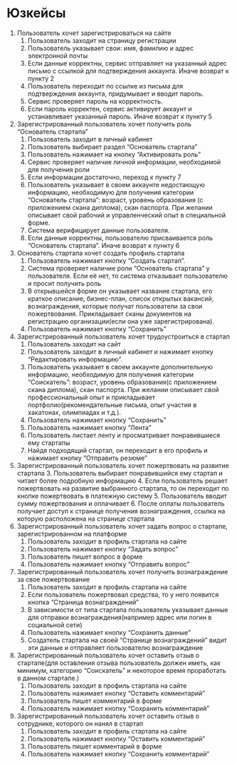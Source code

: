 # Юзкейсы

1. Пользователь хочет зарегистрироваться на сайте
    1. Пользователь заходит на страницу регистрации
    2. Пользователь указывает свои: имя, фамилию и адрес электронной почты
    3. Если данные корректны, сервис отправляет на указанный адрес письмо с ссылкой для подтверждения аккаунта. Иначе возврат к пункту 2
    4. Пользователь переходит по ссылке из письма для подтверждения аккаунта, придумывает и вводит пароль.
    5. Сервис проверяет пароль на корректность.
    6. Если пароль корректен, сервис активирует аккаунт и устанавливает указанный пароль. Иначе возврат к пункту 5
2. Зарегистрированный пользователь хочет получить роль “Основатель стартапа”
    1. Пользователь заходит в личный кабинет
    2. Пользователь выбирает раздел “Основатель стартапа”
    3. Пользователь нажимает на кнопку “Активировать роль”
    4. Сервис проверяет наличие личной информации, необходимой для получения роли
    5. Если информации достаточно, переход к пункту 7
    6. Пользователь указывает в своем аккаунте недостающую информацию, необходимую для получения категории “Основатель стартапа”: возраст, уровень образования (с приложением скана диплома), скан паспорта. При желании описывает свой рабочий и управленческий опыт в специальной форме.
    7. Система верифицирует данные пользователя.
    8. Если данные корректны, пользователю присваивается роль “Основатель стартапа”. Иначе возврат к пункту 6
3. Основатель стартапа хочет создать профиль стартапа
    1. Пользователь нажимает кнопку “Создать стартап”.
    2. Система проверяет наличие роли “Основатель стартапа” у пользователя. Если её нет, то система отказывает пользователю и просит получить роль
    3. В открывшейся форме он указывает название стартапа, его краткое описание, бизнес-план, список открытых вакансий, вознаграждения, которые получат пользователи за свои пожертвования. Прикладывает сканы документов на регистрацию организации(если она уже зарегистрирована).
    4. Пользователь нажимает кнопку “Сохранить”
4. Зарегистрированный пользователь хочет трудоустроиться в стартап
    1. Пользователь заходит на сайт
    2. Пользователь заходит в личный кабинет и нажимает кнопку “Редактировать информацию”.
    3. Пользователь указывает в своем аккаунте дополнительную информацию, необходимую для получения категории “Соискатель”: возраст, уровень образования(с приложением скана диплома), скан паспорта. При желании описывает свой профессиональный опыт и прикладывает портфолио(рекомендательные письма, опыт участия в хакатонах, олимпиадах и т.д.). 
    4. Пользователь нажимает кнопку “Сохранить”
    5. Пользователь нажимает кнопку “Лента”
    6. Пользователь листает ленту и просматривает понравившиеся ему стартапы
    7. Найдя подходящий стартап, он переходит в его профиль и нажимает кнопку “Отправить резюме”
5. Зарегистрированный пользователь хочет пожертвовать на развитие стартапа
    3. Пользователь выбирает понравившийся ему стартап и читает более подробную информацию
    4. Если пользователь решает пожертвовать на развитие выбранного стартапа, то он переходит по кнопке пожертвовать в платежную систему 
    5. Пользователь вводит сумму пожертвования и оплачивает
    6. После оплаты пользователь получает доступ к странице получения вознаграждения, ссылка на которую расположена на странице стартапа
6. Зарегистрированный пользователь хочет задать вопрос о стартапе, зарегистрированном на платформе
    1. Пользователь заходит в профиль стартапа на сайте
    2. Пользователь нажимает кнопку “Задать вопрос”
    3. Пользователь пишет вопрос в форме
    4. Пользователь нажимает кнопку “Отправить вопрос”
7. Зарегистрированный пользователь хочет получить вознаграждение за свое пожертвование
    1. Пользователь заходит в профиль стартапа на сайте
    2. Если пользователь пожертвовал средства, то у него появится кнопка “Страница вознаграждений”
    3. В зависимости от типа стартапа пользователь указывает данные для отправки вознаграждения(например адрес или логин в социальной сети)
    4. Пользователь нажимает кнопку “Сохранить данные”
    5. Создатель стартапа на своей “Странице вознаграждений” видит эти данные и отправляет пользователю вознаграждение
8. Зарегистрированный пользователь хочет оставить отзыв о стартапе(для оставления отзыва пользователь должен иметь, как минимум, категорию “Соискатель” и некоторое время проработать в данном стартапе.)
    1. Пользователь заходит в профиль стартапа на сайте
    2. Пользователь нажимает кнопку “Оставить комментарий”
    3. Пользователь пишет комментарий в форме
    4. Пользователь нажимает кнопку “Сохранить комментарий”
9. Зарегистрированный пользователь хочет оставить отзыв о сотруднике, которого он нанял в стартап
    1. Пользователь заходит в профиль стартапа на сайте
    2. Пользователь нажимает кнопку “Оставить комментарий”
    3. Пользователь пишет комментарий в форме
    4. Пользователь нажимает кнопку “Сохранить комментарий”
